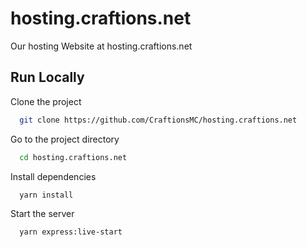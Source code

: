 
# hosting.craftions.net

Our hosting Website at hosting.craftions.net


## Run Locally

Clone the project

```bash
  git clone https://github.com/CraftionsMC/hosting.craftions.net
```

Go to the project directory

```bash
  cd hosting.craftions.net
```

Install dependencies

```bash
  yarn install
```

Start the server

```bash
  yarn express:live-start
```

  